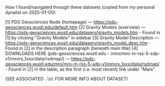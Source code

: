 How I found/navigated through these datasets (copied from my personal dynalist on 2025-01-05):

[1] PDS Geosciences Node (homepage) — https://pds-geosciences.wustl.edu/default.htm
[2] Gravity Models (overview) — https://pds-geosciences.wustl.edu/dataserv/gravity_models.htm
    - Found in [1] by clicking "Gravity Models" in sidebar
[3] Gravity Model Description — https://pds-geosciences.wustl.edu/dataserv/gravity_model_desc.htm
    - Found in [2] in the description paragraph (beneath main title)
[4] DOWNLOADS HERE (pds-geosciences.wustl.edu - /mro/mro-m-rss-5-sdp-v1/mrors_1xxx/data/rsdmap/) — https://pds-geosciences.wustl.edu/mro/mro-m-rss-5-sdp-v1/mrors_1xxx/data/rsdmap/
    - Found in [2] in the table, as the first (i.e. most recent) link under "Mars"

(SEE ASSOCIATED `.lbl` FOR MORE INFO ABOUT DATASET)
